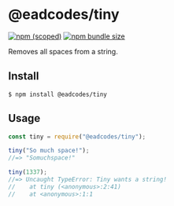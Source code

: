 # @eadcodes/tiny

[![npm (scoped)](https://img.shields.io/npm/v/@eadcodes/tiny.svg?style=flat-square)](https://www.npmjs.com/package/@eadcodes/tiny)
[![npm bundle size](https://img.shields.io/bundlephobia/min/@eadcodes/tiny?style=flat-square)](https://www.npmjs.com/package/@eadcodes/tiny)

Removes all spaces from a string.

## Install

```
$ npm install @eadcodes/tiny
```

## Usage

```js
const tiny = require("@eadcodes/tiny");

tiny("So much space!");
//=> "Somuchspace!"

tiny(1337);
//=> Uncaught TypeError: Tiny wants a string!
//    at tiny (<anonymous>:2:41)
//    at <anonymous>:1:1
```
